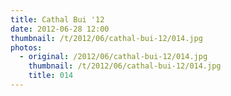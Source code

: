 ```yaml
---
title: Cathal Bui '12
date: 2012-06-28 12:00
thumbnail: /t/2012/06/cathal-bui-12/014.jpg
photos:
  - original: /2012/06/cathal-bui-12/014.jpg
    thumbnail: /t/2012/06/cathal-bui-12/014.jpg
    title: 014
---
```

